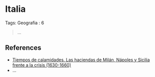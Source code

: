 # Italia

Tags: Geografia
: 6

> …
> 

## References

- [Tiempos de calamidades. Las haciendas de Milán, Nápoles y Sicilia frente a la crisis (1630-1660)](https://www.researchgate.net/publication/334080280_Tiempos_de_calamidades_Las_haciendas_de_Milan_Napoles_y_Sicilia_frente_a_la_crisis_1630-1660)
- …
